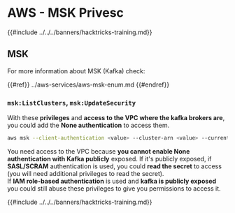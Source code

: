 # AWS - MSK Privesc

{{#include ../../../banners/hacktricks-training.md}}

## MSK

For more information about MSK (Kafka) check:

{{#ref}}
../aws-services/aws-msk-enum.md
{{#endref}}

### `msk:ListClusters`, `msk:UpdateSecurity`

With these **privileges** and **access to the VPC where the kafka brokers are**, you could add the **None authentication** to access them.

```bash
aws msk --client-authentication <value> --cluster-arn <value> --current-version <value>
```

You need access to the VPC because **you cannot enable None authentication with Kafka publicly** exposed. If it's publicly exposed, if **SASL/SCRAM** authentication is used, you could **read the secret** to access (you will need additional privileges to read the secret).\
If **IAM role-based authentication** is used and **kafka is publicly exposed** you could still abuse these privileges to give you permissions to access it.

{{#include ../../../banners/hacktricks-training.md}}
